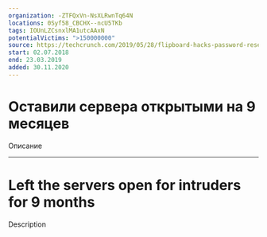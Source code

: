 ```yaml
---
organization: -ZTFQxVn-NsXLRwnTq64N
locations: 0Syf58_CBCHX--ncU5TKb
tags: IOUnLZCsnxlMA1utcAAxN
potentialVictims: ">150000000"
source: https://techcrunch.com/2019/05/28/flipboard-hacks-password-resets/
start: 02.07.2018
end: 23.03.2019
added: 30.11.2020
---
```


# Оставили сервера открытыми на 9 месяцев

Описание

---

# Left the servers open for intruders for 9 months

Description

